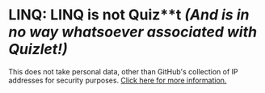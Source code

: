 # LINQ: LINQ is not Quiz**t *(And is in no way whatsoever associated with Quizlet!)*
This does not take personal data, other than GitHub's collection of IP addresses for security purposes. [Click here for more information.](https://docs.github.com/en/pages/getting-started-with-github-pages/about-github-pages#data-collection)
